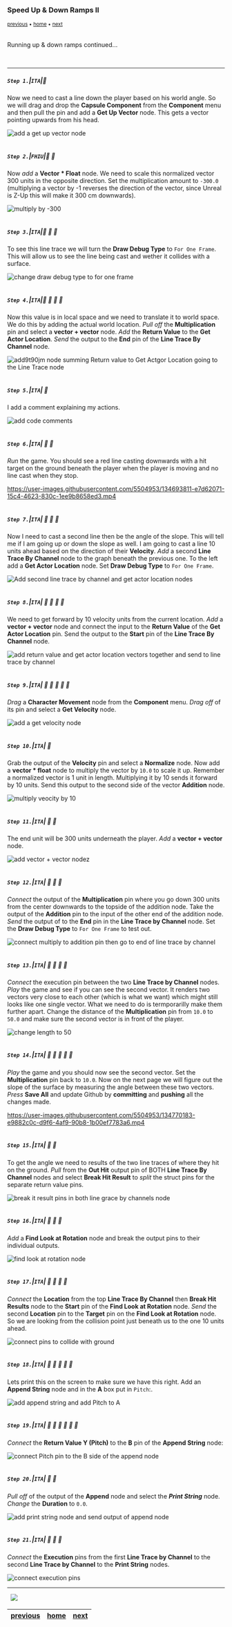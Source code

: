 <img src="https://via.placeholder.com/1000x4/45D7CA/45D7CA" alt="drawing" height="4px"/>

### Speed Up & Down Ramps II

<sub>[previous](../ramps/README.md#user-content-speed-up--down-ramps) • [home](../README.md#user-content-ue4-animations) • [next](../ramps-iii/README.md#user-content-speed-up--down-ramps-iii)</sub>

<img src="https://via.placeholder.com/1000x4/45D7CA/45D7CA" alt="drawing" height="4px"/>

Running up & down ramps continued...

<br>

---


##### `Step 1.`\|`ITA`|:small_blue_diamond:

Now we need to cast a line down the player based on his world angle. So we will drag and drop the **Capsule Component** from the **Component** menu and then pull the pin and add a **Get Up Vector** node. This gets a vector pointing upwards from his head.

![add a get up vector node](images/GetUpVectorOfCapsuleComponent.jpg)

<img src="https://via.placeholder.com/500x2/45D7CA/45D7CA" alt="drawing" height="2px" alt = ""/>

##### `Step 2.`\|`FHIU`|:small_blue_diamond: :small_blue_diamond: 

Now *add* a **Vector * Float** node. We need to scale this normalized vector 300 units in the opposite direction. Set the multiplication amount to `-300.0` (multiplying a vector by -1 reverses the direction of the vector, since Unreal is Z-Up this will make it 300 cm downwards). 

![multiply by -300](images/Down300Units.jpg)

<img src="https://via.placeholder.com/500x2/45D7CA/45D7CA" alt="drawing" height="2px" alt = ""/>

##### `Step 3.`\|`ITA`|:small_blue_diamond: :small_blue_diamond: :small_blue_diamond:

To see this line trace we will turn the **Draw Debug Type** to `For One Frame`. This will allow us to see the line being cast and wether it collides with a surface.

![change draw debug type to for one frame](images/DrawDebugLine.jpg)

<img src="https://via.placeholder.com/500x2/45D7CA/45D7CA" alt="drawing" height="2px" alt = ""/>

##### `Step 4.`\|`ITA`|:small_blue_diamond: :small_blue_diamond: :small_blue_diamond: :small_blue_diamond:

Now this value is in local space and we need to translate it to world space. We do this by adding the actual world location. *Pull off* the **Multiplication** pin and select a **vector + vector** node. *Add* the **Return Value** to the **Get Actor Location**. *Send* the output to the **End** pin of the **Line Trace By Channel** node.

![add9t90jm node summing Return value to Get Actgor Location going to the Line Trace node](images/SetEndForFirstLineCast.jpg)

<img src="https://via.placeholder.com/500x2/45D7CA/45D7CA" alt="drawing" height="2px" alt = ""/>

##### `Step 5.`\|`ITA`| :small_orange_diamond:

I add a comment explaining my actions.

![add code comments](images/LocalToGlobalComment.jpg)

<img src="https://via.placeholder.com/500x2/45D7CA/45D7CA" alt="drawing" height="2px" alt = ""/>

##### `Step 6.`\|`ITA`| :small_orange_diamond: :small_blue_diamond:

*Run* the game. You should see a red line casting downwards with a hit target on the ground beneath the player when the player is moving and no line cast when they stop.

https://user-images.githubusercontent.com/5504953/134693811-e7d62071-15c4-4623-830c-1ee9b8658ed3.mp4

<img src="https://via.placeholder.com/500x2/45D7CA/45D7CA" alt="drawing" height="2px" alt = ""/>

##### `Step 7.`\|`ITA`| :small_orange_diamond: :small_blue_diamond: :small_blue_diamond:

Now I need to cast a second line then be the angle of the slope. This will tell me if I am going up or down the slope as well. I am going to cast a line 10 units ahead based on the direction of their **Velocity**. *Add* a second **Line Trace By Channel** node to the graph beneath the previous one. To the left add a **Get Actor Location** node. Set **Draw Debug Type** to `For One Frame`.

![Add second line trace by channel and get actor location nodes](images/SecondLineTraceGetActorLocation.jpg)

<img src="https://via.placeholder.com/500x2/45D7CA/45D7CA" alt="drawing" height="2px" alt = ""/>

##### `Step 8.`\|`ITA`| :small_orange_diamond: :small_blue_diamond: :small_blue_diamond: :small_blue_diamond:

We need to get forward by 10 velocity units from the current location. *Add* a **vector + vector** node and connect the input to the **Return Value** of the **Get Actor Location** pin. Send the output to the **Start** pin of the **Line Trace By Channel** node.

![add return value and get actor location vectors together and send to line trace by channel](images/VectorPlusVectorStartSecondLineTrace.jpg)

<img src="https://via.placeholder.com/500x2/45D7CA/45D7CA" alt="drawing" height="2px" alt = ""/>

##### `Step 9.`\|`ITA`| :small_orange_diamond: :small_blue_diamond: :small_blue_diamond: :small_blue_diamond: :small_blue_diamond:

*Drag* a **Character Movement** node from the **Component** menu. *Drag off* of its pin and select a **Get Velocity** node.

![add a get velocity node](images/GetTheVelocity.jpg)

<img src="https://via.placeholder.com/500x2/45D7CA/45D7CA" alt="drawing" height="2px" alt = ""/>

##### `Step 10.`\|`ITA`| :large_blue_diamond:

Grab the output of the **Velocity** pin and select a **Normalize** node. Now add a **vector * float** node to multiply the vector by `10.0` to scale it up. Remember a normalized vector is 1 unit in length. Multiplying it by 10 sends it forward by 10 units. Send this output to the second side of the vector **Addition** node.

![multiply veocity by 10](images/FinishGettingStartPoint10UnitsInFrontOfPlayer.jpg)

<img src="https://via.placeholder.com/500x2/45D7CA/45D7CA" alt="drawing" height="2px" alt = ""/>

##### `Step 11.`\|`ITA`| :large_blue_diamond: :small_blue_diamond: 

The end unit will be 300 units underneath the player. *Add* a **vector + vector** node.

![add vector + vector nodez](images/CheckDownwardsBy300ForSecondLineTrace.jpg)

<img src="https://via.placeholder.com/500x2/45D7CA/45D7CA" alt="drawing" height="2px" alt = ""/>


##### `Step 12.`\|`ITA`| :large_blue_diamond: :small_blue_diamond: :small_blue_diamond: 

*Connect* the output of the **Multiplication** pin where you go down 300 units from the center downwards to the topside of the addition node. Take the output of the **Addition** pin to the input of the other end of the addition node. *Send* the output of to the **End** pin in the **Line Trace by Channel** node. Set the **Draw Debug Type** to `For One Frame` to test out.

![connect multiply to addition pin then go to end of line trace by channel](images/ConnectEndOfSecondLineByChannel.jpg)

<img src="https://via.placeholder.com/500x2/45D7CA/45D7CA" alt="drawing" height="2px" alt = ""/>

##### `Step 13.`\|`ITA`| :large_blue_diamond: :small_blue_diamond: :small_blue_diamond:  :small_blue_diamond: 

*Connect* the execution pin between the two **Line Trace by Channel** nodes. *Play* the game and see if you can see the second vector. It renders two vectors very close to each other (which is what we want) which might still looks like one single vector. What we need to do is termporarilly make them further apart. Change the distance of the **Multiplication** pin from `10.0` to `50.0` and make sure the second vector is in front of the player.

![change length to 50](images/ChangeTo50.jpg)

<img src="https://via.placeholder.com/500x2/45D7CA/45D7CA" alt="drawing" height="2px" alt = ""/>

##### `Step 14.`\|`ITA`| :large_blue_diamond: :small_blue_diamond: :small_blue_diamond: :small_blue_diamond:  :small_blue_diamond: 

*Play* the game and you should now see the second vector. Set the **Multiplication** pin back to `10.0`. Now on the next page we will figure out the slope of the surface by measuring the angle between these two vectors. *Press* **Save All** and update Github by **committing** and **pushing** all the changes made.

https://user-images.githubusercontent.com/5504953/134770183-e9882c0c-d9f6-4af9-90b8-1b00ef7783a6.mp4

<img src="https://via.placeholder.com/500x2/45D7CA/45D7CA" alt="drawing" height="2px" alt = ""/>

##### `Step 15.`\|`ITA`| :large_blue_diamond: :small_orange_diamond: 

To get the angle we need to results of the two line traces of where they hit on the ground. *Pull* from the **Out Hit** output pin of BOTH **Line Trace By Channel** nodes and select **Break Hit Result** to *split* the struct pins for the separate return value pins.

![break it result pins in both line grace by channels node](images/BreakHitResultsForBoth.jpg)

<img src="https://via.placeholder.com/500x2/45D7CA/45D7CA" alt="drawing" height="2px" alt = ""/>

##### `Step 16.`\|`ITA`| :large_blue_diamond: :small_orange_diamond:   :small_blue_diamond: 

*Add* a **Find Look at Rotation** node and break the output pins to their individual outputs.

![find look at rotation node](images/FindLookAtRotation.jpg)

<img src="https://via.placeholder.com/500x2/45D7CA/45D7CA" alt="drawing" height="2px" alt = ""/>

##### `Step 17.`\|`ITA`| :large_blue_diamond: :small_orange_diamond: :small_blue_diamond: :small_blue_diamond:

*Connect* the **Location** from the top **Line Trace By Channel** then **Break Hit Results** node to the **Start** pin of the **Find Look at Rotation** node. *Send* the second **Location** pin to the **Target** pin on the **Find Look at Rotation** node. So we are looking from the collision point just beneath us to the one 10 units ahead.

![connect pins to collide with ground](images/ConnectStartTargetGetAngle.jpg)

<img src="https://via.placeholder.com/500x2/45D7CA/45D7CA" alt="drawing" height="2px" alt = ""/>

##### `Step 18.`\|`ITA`| :large_blue_diamond: :small_orange_diamond: :small_blue_diamond: :small_blue_diamond: :small_blue_diamond:

Lets print this on the screen to make sure we have this right. Add an **Append String** node and in the **A** box put in `Pitch`:.

![add append string and add Pitch to A](images/PrintOnScreenPitch.jpg)

<img src="https://via.placeholder.com/500x2/45D7CA/45D7CA" alt="drawing" height="2px" alt = ""/>

##### `Step 19.`\|`ITA`| :large_blue_diamond: :small_orange_diamond: :small_blue_diamond: :small_blue_diamond: :small_blue_diamond: :small_blue_diamond:

*Connect* the **Return Value Y (Pitch)** to the **B** pin of the **Append String** node:

![connect Pitch pin to the B side of the append node](images/AppendPitchOutput.jpg)

<img src="https://via.placeholder.com/500x2/45D7CA/45D7CA" alt="drawing" height="2px" alt = ""/>

##### `Step 20.`\|`ITA`| :large_blue_diamond: :large_blue_diamond:

*Pull off* of the output of the **Append** node and select the ***Print String*** node. *Change* the **Duration** to `0.0`.

![add print string node and send output of append node](images/AddPrintString.jpg)

<img src="https://via.placeholder.com/500x2/45D7CA/45D7CA" alt="drawing" height="2px" alt = ""/>

##### `Step 21.`\|`ITA`| :large_blue_diamond: :large_blue_diamond: :small_blue_diamond:

*Connect* the **Execution** pins from the first **Line Trace by Channel** to the second **Line Trace by Channel** to the **Print String** nodes.

![connect execution pins](images/ConnectExecutionPinsToPrint.jpg)

___


<img src="https://via.placeholder.com/1000x4/dba81a/dba81a" alt="drawing" height="4px" alt = ""/>

<img src="https://via.placeholder.com/1000x100/45D7CA/000000/?text=Next Up - Speed Up / Down Ramps III">

<img src="https://via.placeholder.com/1000x4/dba81a/dba81a" alt="drawing" height="4px" alt = ""/>

| [previous](../ramps/README.md#user-content-speed-up--down-ramps)| [home](../README.md#user-content-ue4-animations) | [next](../ramps-iii/README.md#user-content-speed-up--down-ramps-iii)|
|---|---|---|
